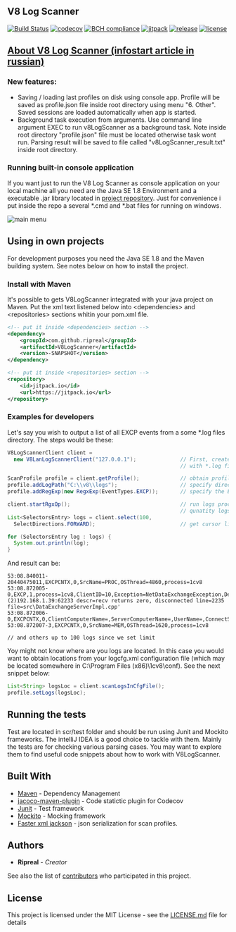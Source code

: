 
## V8 Log Scanner
[![Build Status](https://travis-ci.org/ripreal/V8LogScanner.svg?branch=master)](https://travis-ci.org/ripreal/V8LogScanner)
[![codecov](https://codecov.io/gh/ripreal/V8LogScanner/branch/master/graph/badge.svg)](https://codecov.io/gh/ripreal/V8LogScanner)
[![BCH compliance](https://bettercodehub.com/edge/badge/ripreal/V8LogScanner?branch=master)](https://bettercodehub.com/)
[![jitpack](https://jitpack.io/v/ripreal/V8LogScanner.svg)](https://jitpack.io/#ripreal/V8LogScanner)
[![release](https://img.shields.io/github/release/ripreal/v8logscanner.svg)](https://github.com/ripreal/V8LogScanner/releases)
[![license](https://img.shields.io/github/license/ripreal/v8logscanner.svg)](LICENSE)



## [About V8 Log Scanner (infostart article in russian)](https://infostart.ru/public/695546/)


### New features:
- Saving / loading last profiles on disk using console app. Profile will be saved as profile.json file inside root directory using menu "6. Other". Saved sessions are loaded automatically when app is started.
- Background task execution from arguments. Use command line argument EXEC to run v8LogScanner as a background task. Note inside root directory "profile.json" file must be located otherwise task wont run. Parsing result will be saved to file called "v8LogScanner_result.txt" inside root directory.

### Running built-in console application

If you want just to run the V8 Log Scanner as console application on your local machine all you need are the Java SE 1.8 Environment and a executable .jar library located in [project repository](https://github.com/ripreal/V8LogScanner/tree/master/v8LogScanner_release). Just for convenience i put inside the repo a several *.cmd and *.bat files for running on windows.

![main menu](https://infostart.ru/upload/iblock/437/43784745e12e355fbd4efd7c10458c79.png)

## Using in own projects

For development purposes you need the Java SE 1.8  and the Maven building system. See notes below on how to install the project.

### Install with Maven

It's possible to gets V8LogScanner integrated with your java project on Maven. Put the xml text listened below into \<dependencies\> and \<repositories\> sections whitin your pom.xml file.

``` xml
<!-- put it inside <dependencies> section -->
<dependency>
    <groupId>com.github.ripreal</groupId>
    <artifactId>V8LogScanner</artifactId>
    <version>-SNAPSHOT</version>
</dependency>

<!-- put it inside <repositories> section -->
<repository>
    <id>jitpack.io</id>
    <url>https://jitpack.io</url>
</repository>
```

### Examples for developers 

Let's say you wish to output a list of all EXCP events from a some \*.log files directory. The steps would be these:

``` java
V8LogScannerClient client =
  new V8LanLogScannerClient("127.0.0.1");              // First, create client containing IP for computer 
                                                       // with *.log files

ScanProfile profile = client.getProfile();             // obtain profile with scan settings
profile.addLogPath("C:\\v8\\logs");                    // specify directory with *.log files to scan 
profile.addRegExp(new RegxExp(EventTypes.EXCP));       // specify the EXCP events to seek inside each of *.log file

client.startRgxOp();                                   // run logs processing. It may takes a time depends on size and
                                                       // qunatity logs on scanning computer
List<SelectorsEntry> logs = client.select(100,         
  SelectDirections.FORWARD);                           // get cursor list with first top 100 results                            

for (SelectorsEntry log : logs) {
  System.out.println(log);
}
```
And result can be:
```
53:08.840011-20440475011,EXCPCNTX,0,SrcName=PROC,OSThread=4860,process=1cv8
53:08.872005-0,EXCP,1,process=1cv8,ClientID=10,Exception=NetDataExchangeException,Descr='server_addr=(2)192.168.1.39:62233 descr=recv returns zero, disconnected line=2235 file=src\DataExchangeServerImpl.cpp'
53:08.872006-0,EXCPCNTX,0,ClientComputerName=,ServerComputerName=,UserName=,ConnectString=
53:08.872007-3,EXCPCNTX,0,SrcName=MEM,OSThread=1620,process=1cv8

// and others up to 100 logs since we set limit   
```
Yoy might not know where are you logs are located. In this case you would want to obtain locations from your logcfg.xml configuration file (which may be located somewhere in C:\Program Files (x86)\1cv8\conf).  See the next snippet below:  
``` java
List<String> logsLoc = client.scanLogsInCfgFile();
profile.setLogs(logsLoc);    
```
    
## Running the tests

Test are located in scr/test folder and should be run using Junit and Mockito frameworks. The intelliJ IDEA is a good choice to tackle with them. Mainly the tests are for checking various parsing cases. You may want to explore them to find useful code snippets about how to work with V8LogScanner.

## Built With

* [Maven](https://maven.apache.org/) - Dependency Management
* [jacoco-maven-plugin](https://github.com/jacoco/jacoco/tree/master/jacoco-maven-plugin) - Code statictic plugin for Codecov 
* [Junit](http://junit.org/junit5/) - Test framework
* [Mockito](http://site.mockito.org/) - Mocking framework
* [Faster xml jackson](https://github.com/FasterXML/jackson) - json serialization for scan profiles.
## Authors

* **Ripreal** - *Creator*

See also the list of [contributors](https://github.com/ripreal/V8LogScanner/graphs/contributors) who participated in this project.

## License

This project is licensed under the MIT License - see the [LICENSE.md](LICENSE.md) file for details
